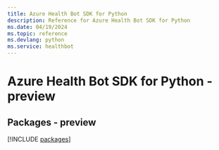 ```yaml
---
title: Azure Health Bot SDK for Python
description: Reference for Azure Health Bot SDK for Python
ms.date: 04/19/2024
ms.topic: reference
ms.devlang: python
ms.service: healthbot
---
```

# Azure Health Bot SDK for Python - preview
## Packages - preview
[!INCLUDE [packages](health-bot-index.md)]